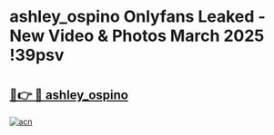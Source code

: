 # ashley_ospino Onlyfans Leaked - New Video & Photos March 2025 !39psv

# <h2><a href="https://9xida3.iuczelnia.edu.pl?title=ashley_ospino&ref=39psv">🔗👉 🔴 ashley_ospino</a></h2>

[![acn](https://github.com/user-attachments/assets/0f9c940e-d8b0-45ae-aac7-cd30a18b3e1c)](https://9xida3.iuczelnia.edu.pl?title=ashley_ospino&ref=39psv)

